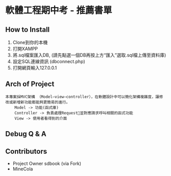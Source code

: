 軟體工程期中考 - 推薦書單
===

## How to Install
1. Clone到你的本機
2. 打開XAMPP
3. 將.sql檔案匯入DB, (請先點選一個DB再按上方“匯入”選取.sql檔上傳至資料庫)
4. 設定SQL連線資訊 (dbconnect.php)
5. 打開網頁輸入127.0.0.1

## Arch of Project
```
本專案採MVC架構 （Model–view–controller），在軟體設計中可以簡化架構複雜度，讓修改或新增新功能都能夠更簡易的進行。
    Model -> 功能(函式庫)
    Controller -> 負責處理Request並對應請求呼叫相關的函式功能
    View -> 使用者看得到的介面
```

## Debug Q & A

## Contributors
- Project Owner sdbook (via Fork)
- MineCola